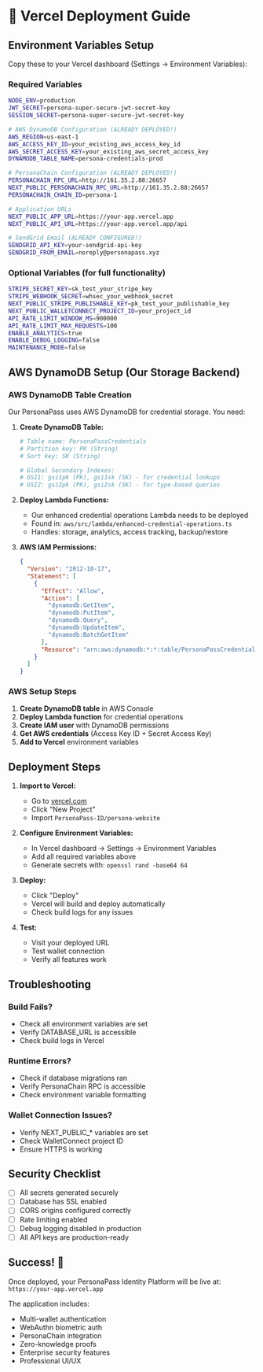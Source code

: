 # 🚀 Vercel Deployment Guide

## Environment Variables Setup

Copy these to your Vercel dashboard (Settings → Environment Variables):

### Required Variables
```bash
NODE_ENV=production
JWT_SECRET=persona-super-secure-jwt-secret-key
SESSION_SECRET=persona-super-secure-jwt-secret-key

# AWS DynamoDB Configuration (ALREADY DEPLOYED!)
AWS_REGION=us-east-1
AWS_ACCESS_KEY_ID=your_existing_aws_access_key_id
AWS_SECRET_ACCESS_KEY=your_existing_aws_secret_access_key
DYNAMODB_TABLE_NAME=persona-credentials-prod

# PersonaChain Configuration (ALREADY DEPLOYED!)
PERSONACHAIN_RPC_URL=http://161.35.2.88:26657
NEXT_PUBLIC_PERSONACHAIN_RPC_URL=http://161.35.2.88:26657
PERSONACHAIN_CHAIN_ID=persona-1

# Application URLs
NEXT_PUBLIC_APP_URL=https://your-app.vercel.app
NEXT_PUBLIC_API_URL=https://your-app.vercel.app/api

# SendGrid Email (ALREADY CONFIGURED!)
SENDGRID_API_KEY=your-sendgrid-api-key
SENDGRID_FROM_EMAIL=noreply@personapass.xyz
```

### Optional Variables (for full functionality)
```bash
STRIPE_SECRET_KEY=sk_test_your_stripe_key
STRIPE_WEBHOOK_SECRET=whsec_your_webhook_secret
NEXT_PUBLIC_STRIPE_PUBLISHABLE_KEY=pk_test_your_publishable_key
NEXT_PUBLIC_WALLETCONNECT_PROJECT_ID=your_project_id
API_RATE_LIMIT_WINDOW_MS=900000
API_RATE_LIMIT_MAX_REQUESTS=100
ENABLE_ANALYTICS=true
ENABLE_DEBUG_LOGGING=false
MAINTENANCE_MODE=false
```

## AWS DynamoDB Setup (Our Storage Backend)

### AWS DynamoDB Table Creation
Our PersonaPass uses AWS DynamoDB for credential storage. You need:

1. **Create DynamoDB Table:**
   ```bash
   # Table name: PersonaPassCredentials
   # Partition key: PK (String)
   # Sort key: SK (String)
   
   # Global Secondary Indexes:
   # GSI1: gsi1pk (PK), gsi1sk (SK) - for credential lookups
   # GSI2: gsi2pk (PK), gsi2sk (SK) - for type-based queries
   ```

2. **Deploy Lambda Functions:**
   - Our enhanced credential operations Lambda needs to be deployed
   - Found in: `aws/src/lambda/enhanced-credential-operations.ts`
   - Handles: storage, analytics, access tracking, backup/restore

3. **AWS IAM Permissions:**
   ```json
   {
     "Version": "2012-10-17",
     "Statement": [
       {
         "Effect": "Allow",
         "Action": [
           "dynamodb:GetItem",
           "dynamodb:PutItem",
           "dynamodb:Query",
           "dynamodb:UpdateItem",
           "dynamodb:BatchGetItem"
         ],
         "Resource": "arn:aws:dynamodb:*:*:table/PersonaPassCredentials*"
       }
     ]
   }
   ```

### AWS Setup Steps
1. **Create DynamoDB table** in AWS Console
2. **Deploy Lambda function** for credential operations
3. **Create IAM user** with DynamoDB permissions
4. **Get AWS credentials** (Access Key ID + Secret Access Key)
5. **Add to Vercel** environment variables

## Deployment Steps

1. **Import to Vercel:**
   - Go to [vercel.com](https://vercel.com)
   - Click "New Project"
   - Import `PersonaPass-ID/persona-website`

2. **Configure Environment Variables:**
   - In Vercel dashboard → Settings → Environment Variables
   - Add all required variables above
   - Generate secrets with: `openssl rand -base64 64`

3. **Deploy:**
   - Click "Deploy"
   - Vercel will build and deploy automatically
   - Check build logs for any issues

4. **Test:**
   - Visit your deployed URL
   - Test wallet connection
   - Verify all features work

## Troubleshooting

### Build Fails?
- Check all environment variables are set
- Verify DATABASE_URL is accessible
- Check build logs in Vercel

### Runtime Errors?
- Check if database migrations ran
- Verify PersonaChain RPC is accessible
- Check environment variable formatting

### Wallet Connection Issues?
- Verify NEXT_PUBLIC_* variables are set
- Check WalletConnect project ID
- Ensure HTTPS is working

## Security Checklist

- [ ] All secrets generated securely
- [ ] Database has SSL enabled
- [ ] CORS origins configured correctly
- [ ] Rate limiting enabled
- [ ] Debug logging disabled in production
- [ ] All API keys are production-ready

## Success! 🎉

Once deployed, your PersonaPass Identity Platform will be live at:
`https://your-app.vercel.app`

The application includes:
- Multi-wallet authentication
- WebAuthn biometric auth
- PersonaChain integration
- Zero-knowledge proofs
- Enterprise security features
- Professional UI/UX